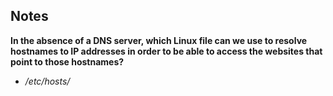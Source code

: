 ## Notes

**In the absence of a DNS server, which Linux file can we use to resolve hostnames to IP addresses in order to be able to access the websites that point to those hostnames?**

- _/etc/hosts/_
